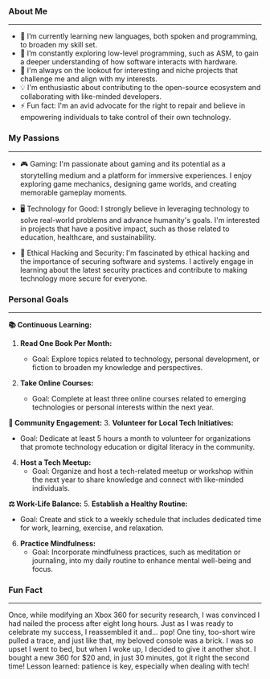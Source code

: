 ### About Me
---

- 🌱 I’m currently learning new languages, both spoken and programming, to broaden my skill set.
- 🔭 I’m constantly exploring low-level programming, such as ASM, to gain a deeper understanding of how software interacts with hardware.
- 🚀 I'm always on the lookout for interesting and niche projects that challenge me and align with my interests.
- 💡 I'm enthusiastic about contributing to the open-source ecosystem and collaborating with like-minded developers.
- ⚡ Fun fact: I'm an avid advocate for the right to repair and believe in empowering individuals to take control of their own technology.

### My Passions
---

- 🎮 Gaming: I'm passionate about gaming and its potential as a storytelling medium and a platform for immersive experiences. I enjoy exploring game mechanics, designing game worlds, and creating memorable gameplay moments.

- 🖥️ Technology for Good: I strongly believe in leveraging technology to solve real-world problems and advance humanity's goals. I'm interested in projects that have a positive impact, such as those related to education, healthcare, and sustainability.

- 🔧 Ethical Hacking and Security: I'm fascinated by ethical hacking and the importance of securing software and systems. I actively engage in learning about the latest security practices and contribute to making technology more secure for everyone.

### Personal Goals
---

**📚 Continuous Learning:**
1. **Read One Book Per Month:** 
   - Goal: Explore topics related to technology, personal development, or fiction to broaden my knowledge and perspectives.

2. **Take Online Courses:**
   - Goal: Complete at least three online courses related to emerging technologies or personal interests within the next year.

**🤝 Community Engagement:**
3. **Volunteer for Local Tech Initiatives:**
   - Goal: Dedicate at least 5 hours a month to volunteer for organizations that promote technology education or digital literacy in the community.

4. **Host a Tech Meetup:**
   - Goal: Organize and host a tech-related meetup or workshop within the next year to share knowledge and connect with like-minded individuals.

**⚖️ Work-Life Balance:**
5. **Establish a Healthy Routine:**
   - Goal: Create and stick to a weekly schedule that includes dedicated time for work, learning, exercise, and relaxation.

6. **Practice Mindfulness:**
   - Goal: Incorporate mindfulness practices, such as meditation or journaling, into my daily routine to enhance mental well-being and focus.

### Fun Fact
---

Once, while modifying an Xbox 360 for security research, I was convinced I had nailed the process after eight long hours. Just as I was ready to celebrate my success, I reassembled it and... pop! One tiny, too-short wire pulled a trace, and just like that, my beloved console was a brick. I was so upset I went to bed, but when I woke up, I decided to give it another shot. I bought a new 360 for $20 and, in just 30 minutes, got it right the second time! Lesson learned: patience is key, especially when dealing with tech!
